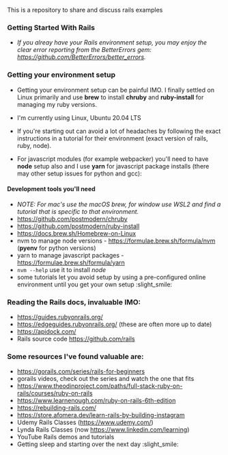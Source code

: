 This is a repository to share and discuss rails examples


### Getting Started With Rails

- _If you alreay have your Rails environment setup, you may enjoy the clear error reporting from the BetterErrors gem:
https://github.com/BetterErrors/better_errors._

### Getting your environment setup
- Getting your environment setup can be painful IMO. I finally settled on Linux primarily 
and use **brew** to install **chruby** and **ruby-install** for managing my ruby versions. 

- I'm currently using Linux, Ubuntu 20.04 LTS

- If you're starting out can avoid a lot of headaches by following the exact instructions 
in a tutorial for their environment (exact version of rails, ruby, node). 

- For javascript modules (for example webpacker) you'll need to have **node** setup also and I use **yarn** for 
javascript package installs (there may other setup issues for python and gcc):

#### Development tools you'll need 
- _NOTE: For mac's use the macOS brew, for window use WSL2 and find a tutorial that is specific to that environment._
- https://github.com/postmodern/chruby
- https://github.com/postmodern/ruby-install 
- https://docs.brew.sh/Homebrew-on-Linux 
- nvm to manage node versions  - https://formulae.brew.sh/formula/nvm  (**pyenv** for python versions)
- yarn to manage javascript packages - https://formulae.brew.sh/formula/yarn
- `nvm --help`  use it to install *node*
- some tutorials let you avoid setup by using a pre-configured online environment until you get your own setup :slight_smile:

### Reading the Rails docs, invaluable IMO:
- https://guides.rubyonrails.org/
- https://edgeguides.rubyonrails.org/ (these are often more up to date)
- https://apidock.com/
- Rails source code https://github.com/rails

### **Some resources I've found valuable are:**
- https://gorails.com/series/rails-for-beginners
- gorails videos, check out the series and watch the one that fits
- https://www.theodinproject.com/paths/full-stack-ruby-on-rails/courses/ruby-on-rails
- https://www.learnenough.com/ruby-on-rails-6th-edition
- https://rebuilding-rails.com/
- https://store.afomera.dev/learn-rails-by-building-instagram
- Udemy Rails Classes (https://www.udemy.com/)
- Lynda Rails Classes (now https://www.linkedin.com/learning)
- YouTube Rails demos and tutorials
- Getting sleep and starting over the next day :slight_smile:
